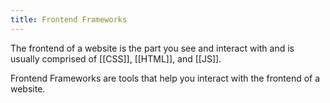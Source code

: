 ```yaml
---
title: Frontend Frameworks
---
```



The frontend of a website is the part you see and interact with and is usually comprised of [[CSS]], [[HTML]], and [[JS]].

Frontend Frameworks are tools that help you interact with the frontend of a website.

